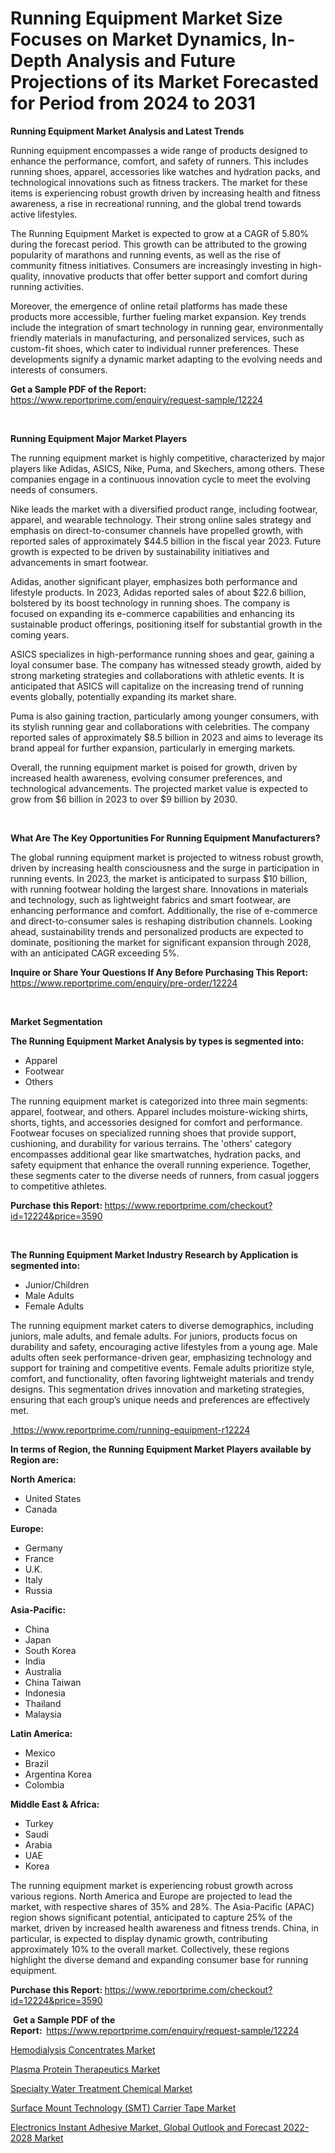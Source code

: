 <p><h1>Running Equipment Market Size Focuses on Market Dynamics, In-Depth Analysis and Future Projections of its Market Forecasted for Period from 2024 to 2031</h1></p><p><strong>Running Equipment Market Analysis and Latest Trends</strong></p>
<p><p>Running equipment encompasses a wide range of products designed to enhance the performance, comfort, and safety of runners. This includes running shoes, apparel, accessories like watches and hydration packs, and technological innovations such as fitness trackers. The market for these items is experiencing robust growth driven by increasing health and fitness awareness, a rise in recreational running, and the global trend towards active lifestyles.</p><p>The Running Equipment Market is expected to grow at a CAGR of 5.80% during the forecast period. This growth can be attributed to the growing popularity of marathons and running events, as well as the rise of community fitness initiatives. Consumers are increasingly investing in high-quality, innovative products that offer better support and comfort during running activities. </p><p>Moreover, the emergence of online retail platforms has made these products more accessible, further fueling market expansion. Key trends include the integration of smart technology in running gear, environmentally friendly materials in manufacturing, and personalized services, such as custom-fit shoes, which cater to individual runner preferences. These developments signify a dynamic market adapting to the evolving needs and interests of consumers.</p></p>
<p><strong>Get a Sample PDF of the Report:&nbsp;</strong> <a href="https://www.reportprime.com/enquiry/request-sample/12224">https://www.reportprime.com/enquiry/request-sample/12224</a></p>
<p>&nbsp;</p>
<p><strong>Running Equipment Major Market Players</strong></p>
<p><p>The running equipment market is highly competitive, characterized by major players like Adidas, ASICS, Nike, Puma, and Skechers, among others. These companies engage in a continuous innovation cycle to meet the evolving needs of consumers.</p><p>Nike leads the market with a diversified product range, including footwear, apparel, and wearable technology. Their strong online sales strategy and emphasis on direct-to-consumer channels have propelled growth, with reported sales of approximately $44.5 billion in the fiscal year 2023. Future growth is expected to be driven by sustainability initiatives and advancements in smart footwear.</p><p>Adidas, another significant player, emphasizes both performance and lifestyle products. In 2023, Adidas reported sales of about $22.6 billion, bolstered by its boost technology in running shoes. The company is focused on expanding its e-commerce capabilities and enhancing its sustainable product offerings, positioning itself for substantial growth in the coming years.</p><p>ASICS specializes in high-performance running shoes and gear, gaining a loyal consumer base. The company has witnessed steady growth, aided by strong marketing strategies and collaborations with athletic events. It is anticipated that ASICS will capitalize on the increasing trend of running events globally, potentially expanding its market share.</p><p>Puma is also gaining traction, particularly among younger consumers, with its stylish running gear and collaborations with celebrities. The company reported sales of approximately $8.5 billion in 2023 and aims to leverage its brand appeal for further expansion, particularly in emerging markets.</p><p>Overall, the running equipment market is poised for growth, driven by increased health awareness, evolving consumer preferences, and technological advancements. The projected market value is expected to grow from $6 billion in 2023 to over $9 billion by 2030.</p></p>
<p>&nbsp;</p>
<p><strong>What Are The Key Opportunities For Running Equipment Manufacturers?</strong></p>
<p><p>The global running equipment market is projected to witness robust growth, driven by increasing health consciousness and the surge in participation in running events. In 2023, the market is anticipated to surpass $10 billion, with running footwear holding the largest share. Innovations in materials and technology, such as lightweight fabrics and smart footwear, are enhancing performance and comfort. Additionally, the rise of e-commerce and direct-to-consumer sales is reshaping distribution channels. Looking ahead, sustainability trends and personalized products are expected to dominate, positioning the market for significant expansion through 2028, with an anticipated CAGR exceeding 5%.</p></p>
<p><strong>Inquire or Share Your Questions If Any Before Purchasing This Report:</strong> <a href="https://www.reportprime.com/enquiry/pre-order/12224">https://www.reportprime.com/enquiry/pre-order/12224</a></p>
<p>&nbsp;</p>
<p><strong>Market Segmentation</strong></p>
<p><strong>The Running Equipment Market Analysis by types is segmented into:</strong></p>
<p><ul><li>Apparel</li><li>Footwear</li><li>Others</li></ul></p>
<p><p>The running equipment market is categorized into three main segments: apparel, footwear, and others. Apparel includes moisture-wicking shirts, shorts, tights, and accessories designed for comfort and performance. Footwear focuses on specialized running shoes that provide support, cushioning, and durability for various terrains. The 'others' category encompasses additional gear like smartwatches, hydration packs, and safety equipment that enhance the overall running experience. Together, these segments cater to the diverse needs of runners, from casual joggers to competitive athletes.</p></p>
<p><strong>Purchase this Report:&nbsp;</strong><a href="https://www.reportprime.com/checkout?id=12224&price=3590">https://www.reportprime.com/checkout?id=12224&price=3590</a></p>
<p>&nbsp;</p>
<p><strong>The Running Equipment Market Industry Research by Application is segmented into:</strong></p>
<p><ul><li>Junior/Children</li><li>Male Adults</li><li>Female Adults</li></ul></p>
<p><p>The running equipment market caters to diverse demographics, including juniors, male adults, and female adults. For juniors, products focus on durability and safety, encouraging active lifestyles from a young age. Male adults often seek performance-driven gear, emphasizing technology and support for training and competitive events. Female adults prioritize style, comfort, and functionality, often favoring lightweight materials and trendy designs. This segmentation drives innovation and marketing strategies, ensuring that each group’s unique needs and preferences are effectively met.</p></p>
<p><a href="https://www.reportprime.com/running-equipment-r12224">&nbsp;https://www.reportprime.com/running-equipment-r12224</a></p>
<p><strong>In terms of Region, the Running Equipment Market Players available by Region are:</strong></p>
<p>
    <p> <strong> North America: </strong>
        <ul>
            <li>United States</li>
            <li>Canada</li>
        </ul>
        </p> 
    <p> <strong> Europe: </strong>
        <ul>
            <li>Germany</li>
            <li>France</li>
            <li>U.K.</li>
            <li>Italy</li>
            <li>Russia</li>
        </ul>
        </p> 
    <p> <strong> Asia-Pacific: </strong>
        <ul>
            <li>China</li>
            <li>Japan</li>
            <li>South Korea</li>
            <li>India</li>
            <li>Australia</li>
            <li>China Taiwan</li>
            <li>Indonesia</li>
            <li>Thailand</li>
            <li>Malaysia</li>
        </ul>
        </p> 
    <p> <strong> Latin America: </strong>
        <ul>
            <li>Mexico</li>
            <li>Brazil</li>
            <li>Argentina Korea</li>
            <li>Colombia</li>
        </ul>
        </p> 
    <p> <strong> Middle East & Africa: </strong>
        <ul>
            <li>Turkey</li>
            <li>Saudi</li>
            <li>Arabia</li>
            <li>UAE</li>
            <li>Korea</li>
        </ul>
    </p>
    </p>
<p><p>The running equipment market is experiencing robust growth across various regions. North America and Europe are projected to lead the market, with respective shares of 35% and 28%. The Asia-Pacific (APAC) region shows significant potential, anticipated to capture 25% of the market, driven by increased health awareness and fitness trends. China, in particular, is expected to display dynamic growth, contributing approximately 10% to the overall market. Collectively, these regions highlight the diverse demand and expanding consumer base for running equipment.</p></p>
<p><strong>Purchase this Report: </strong><a href="https://www.reportprime.com/checkout?id=12224&price=3590">https://www.reportprime.com/checkout?id=12224&price=3590</a></p>
<p>&nbsp;<strong>Get a Sample PDF of the Report:&nbsp;&nbsp;</strong><a href="https://www.reportprime.com/enquiry/request-sample/12224">https://www.reportprime.com/enquiry/request-sample/12224</a></p>
<p><strong></strong></p>
<p><p><a href="https://medium.com/@eujr673/hemodialysis-concentrates-market-outlook-complete-industry-analysis-2024-to-2031-aa95b50eed50">Hemodialysis Concentrates Market</a></p><p><a href="https://medium.com/@karinaokon97/future-ready-strategic-insights-into-the-global-plasma-protein-therapeutics-market-2024-2031-5db0d4c6df37">Plasma Protein Therapeutics Market</a></p><p><a href="https://issuu.com/reportprime-2/docs/specialty-water-treatment-chemical-_d35ebc05ebb979">Specialty Water Treatment Chemical Market</a></p><p><a href="https://issuu.com/reportprime-2/docs/surface-mount-technology-smt-carrie_a07fc5d7a48bb8">Surface Mount Technology (SMT) Carrier Tape Market</a></p><p><a href="https://www.linkedin.com/pulse/evaluating-global-electronics-instant-adhesive-market-outlook-l2f6f?trackingId=m1PzY0yFQfmMZJqFeuoBAg%3D%3D">Electronics Instant Adhesive Market, Global Outlook and Forecast 2022-2028 Market</a></p></p>